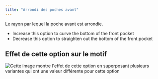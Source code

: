 ```yaml
---
title: "Arrondi des poches avant"
---
```


Le rayon par lequel la poche avant est arrondie.

- Increase this option to curve the bottom of the front pocket
- Decrease this option to straighten out the bottom of the front pocket

## Effet de cette option sur le motif

![Cette image montre l'effet de cette option en superposant plusieurs variantes qui ont une valeur différente pour cette option](jaeger_frontpocketradius_sample.svg "Effet de cette option sur le motif")
